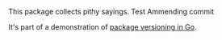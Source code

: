 This package collects pithy sayings.
Test Ammending commit

It's part of a demonstration of
[package versioning in Go](https://research.swtch.com/vgo1).
